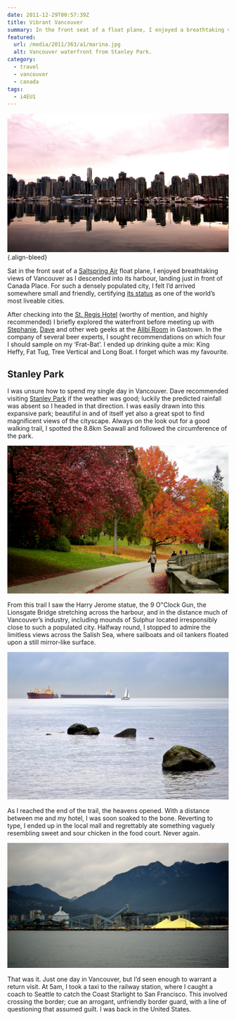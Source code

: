 ```yaml
---
date: 2011-12-29T00:57:39Z
title: Vibrant Vancouver
summary: In the front seat of a float plane, I enjoyed a breathtaking view of Vancouver as I descended into its harbour. For such a densely populated city, I’d arrived somewhere small and friendly.
featured:
  url: /media/2011/363/a1/marina.jpg
  alt: Vancouver waterfront from Stanley Park.
category:
  - travel
  - vancouver
  - canada
tags:
  - i4EU1
---
```


![Vancouver waterfront from Stanley Park.](/media/2011/363/a1/marina.jpg "Vancouver waterfront from Stanley Park.")
{.align-bleed}

Sat in the front seat of a [Saltspring Air][1] float plane, I enjoyed breathtaking views of Vancouver as I descended into its harbour, landing just in front of Canada Place. For such a densely populated city, I felt I’d arrived somewhere small and friendly, certifying [its status][2] as one of the world’s most liveable cities.

After checking into the [St. Regis Hotel][3] (worthy of mention, and highly recommended) I briefly explored the waterfront before meeting up with [Stephanie][4], [Dave][5] and other web geeks at the [Alibi Room][6] in Gastown. In the company of several beer experts, I sought recommendations on which four I should sample on my ‘Frat-Bat’. I ended up drinking quite a mix: King Heffy, Fat Tug, Tree Vertical and Long Boat. I forget which was my favourite.

## Stanley Park

I was unsure how to spend my single day in Vancouver. Dave recommended visiting [Stanley Park][7] if the weather was good; luckily the predicted rainfall was absent so I headed in that direction. I was easily drawn into this expansive park; beautiful in and of itself yet also a great spot to find magnificent views of the cityscape. Always on the look out for a good walking trail, I spotted the 8.8km Seawall and followed the circumference of the park.

![Brilliant Autumn colours in Stanley Park.](/media/2011/363/a1/stanley_park.jpg "Brilliant Autumn colours in Stanley Park.")

From this trail I saw the Harry Jerome statue, the 9 O"Clock Gun, the Lionsgate Bridge stretching across the harbour, and in the distance much of Vancouver’s industry, including mounds of Sulphur located irresponsibly close to such a populated city. Halfway round, I stopped to admire the limitless views across the Salish Sea, where sailboats and oil tankers floated upon a still mirror-like surface.

![Ships on the Salish Sea.](/media/2011/363/a1/salish_sea.jpg "Ships on the Salish Sea.")

As I reached the end of the trail, the heavens opened. With a distance between me and my hotel, I was soon soaked to the bone. Reverting to type, I ended up in the local mall and regrettably ate something vaguely resembling sweet and sour chicken in the food court. Never again.

![Sulphur mounds across the harbour.](/media/2011/363/a1/sulphur.jpg "Sulphur mounds across the harbour. A bit too close for comfort?")

That was it. Just one day in Vancouver, but I’d seen enough to warrant a return visit. At 5am, I took a taxi to the railway station, where I caught a coach to Seattle to catch the Coast Starlight to San Francisco. This involved crossing the border; cue an arrogant, unfriendly border guard, with a line of questioning that assumed guilt. I was back in the United States.

[1]: http://saltspringair.com/
[2]: https://www.bbc.co.uk/news/world-asia-pacific-14716442
[3]: http://stregishotel.com/
[4]: http://stephaniehobson.ca/
[5]: http://mezzoblue.com/
[6]: http://alibi.ca/
[7]: https://en.wikipedia.org/wiki/Stanley_Park
